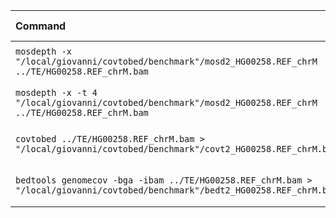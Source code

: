 | Command | Mean [s] | Min [s] | Max [s] | Relative |
|:---|---:|---:|---:|---:|
| `mosdepth -x "/local/giovanni/covtobed/benchmark"/mosd2_HG00258.REF_chrM ../TE/HG00258.REF_chrM.bam` | 1.681 ± 0.045 | 1.623 | 1.724 | 1.13 ± 0.05 |
| `mosdepth -x -t 4 "/local/giovanni/covtobed/benchmark"/mosd2_HG00258.REF_chrM ../TE/HG00258.REF_chrM.bam` | 1.543 ± 0.072 | 1.470 | 1.654 | 1.04 ± 0.06 |
| `covtobed ../TE/HG00258.REF_chrM.bam > "/local/giovanni/covtobed/benchmark"/covt2_HG00258.REF_chrM.bed` | 1.483 ± 0.049 | 1.441 | 1.573 | 1.00 |
| `bedtools genomecov -bga -ibam ../TE/HG00258.REF_chrM.bam > "/local/giovanni/covtobed/benchmark"/bedt2_HG00258.REF_chrM.bed` | 39.423 ± 1.034 | 38.305 | 40.769 | 26.58 ± 1.12 |

